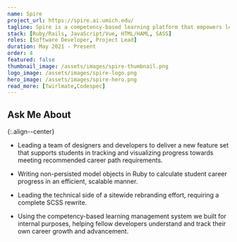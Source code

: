 ```yaml
---
name: Spire
project_url: https://spire.ai.umich.edu/
tagline: Spire is a competency-based learning platform that empowers learners to record their curricular and co-curricular growth/experiences for reference during their job search.
stack: [Ruby/Rails, JavaScript/Vue, HTML/HAML, SASS]
roles: [Software Developer, Project Lead]
duration: May 2021 - Present
order: 4
featured: false
thumbnail_image: /assets/images/spire-thumbnail.png
logo_image: /assets/images/spire-logo.png
hero_image: /assets/images/spire-hero.png
read_more: [Twirlmate,Codespec]
---
```


## Ask Me About
{:.align--center}

- Leading a team of designers and developers to deliver a new feature set that supports students in tracking and visualizing progress towards meeting recommended career path requirements.

- Writing non-persisted model objects in Ruby to calculate student career progress in an efficient, scalable manner.

- Leading the technical side of a sitewide rebranding effort, requiring a complete SCSS rewrite.

- Using the competency-based learning management system we built for internal purposes, helping fellow developers understand and track their own career growth and advancement.